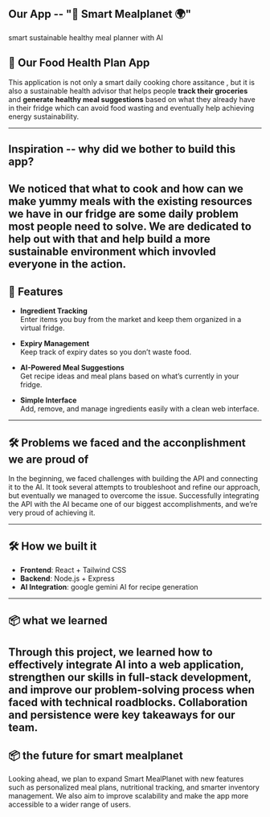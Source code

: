 ## Our App -- "🥗 Smart Mealplanet 🌍" 
smart sustainable healthy meal planner with AI

## 🥗 Our Food Health Plan App 
This application is not only a smart daily cooking chore assitance , but it is also a sustainable health advisor that helps people **track their groceries** and **generate healthy meal suggestions** based on what they already have in their fridge which can avoid food wasting and eventually help achieving energy sustainability. 

---
## Inspiration -- why did we bother to build this app?
We noticed that what to cook and how can we make yummy meals with the existing resources we have in our fridge are some daily problem most people need to solve. We are dedicated to help out with that and help build a more sustainable environment which invovled everyone in the action. 
---

## 🚀 Features
- **Ingredient Tracking**  
  Enter items you buy from the market and keep them organized in a virtual fridge.  

- **Expiry Management**  
  Keep track of expiry dates so you don’t waste food.  

- **AI-Powered Meal Suggestions**  
  Get recipe ideas and meal plans based on what’s currently in your fridge.  

- **Simple Interface**  
  Add, remove, and manage ingredients easily with a clean web interface.  

---

## 🛠️ Problems we faced and the acconplishment we are proud of 
In the beginning, we faced challenges with building the API and connecting it to the AI. It took several attempts to troubleshoot and refine our approach, but eventually we managed to overcome the issue. Successfully integrating the API with the AI became one of our biggest accomplishments, and we’re very proud of achieving it.

---
## 🛠️ How we built it 
- **Frontend**: React + Tailwind CSS  
- **Backend**: Node.js + Express  
- **AI Integration**: google gemini AI for recipe generation  

---

## 📦  what we learned
Through this project, we learned how to effectively integrate AI into a web application, strengthen our skills in full-stack development, and improve our problem-solving process when faced with technical roadblocks. Collaboration and persistence were key takeaways for our team.
---
## 📦  the future for smart mealplanet
Looking ahead, we plan to expand Smart MealPlanet with new features such as personalized meal plans, nutritional tracking, and smarter inventory management. We also aim to improve scalability and make the app more accessible to a wider range of users.